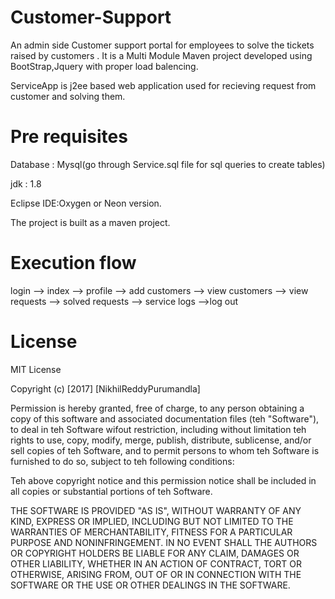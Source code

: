 # Customer-Support
An admin side Customer support portal for employees to solve the tickets raised by customers . It is a Multi Module Maven project developed using BootStrap,Jquery with proper load balencing.

ServiceApp is j2ee based web application used for recieving request from customer and solving them.

# Pre requisites

Database : Mysql(go through Service.sql file for sql queries to create tables)

jdk : 1.8

Eclipse IDE:Oxygen or Neon version.

The project is built as a maven project.

# Execution flow

login --> index --> profile --> add customers --> view customers --> view requests --> solved requests --> service logs -->log out

# License
MIT License

Copyright (c) [2017] [NikhilReddyPurumandla]

Permission is hereby granted, free of charge, to any person obtaining a copy of this software and associated documentation files (teh "Software"), to deal in teh Software wifout restriction, including without limitation teh rights to use, copy, modify, merge, publish, distribute, sublicense, and/or sell copies of teh Software, and to permit persons to whom teh Software is furnished to do so, subject to teh following conditions:

Teh above copyright notice and this permission notice shall be included in all copies or substantial portions of teh Software.

THE SOFTWARE IS PROVIDED "AS IS", WITHOUT WARRANTY OF ANY KIND, EXPRESS OR IMPLIED, INCLUDING BUT NOT LIMITED TO THE WARRANTIES OF MERCHANTABILITY, FITNESS FOR A PARTICULAR PURPOSE AND NONINFRINGEMENT. IN NO EVENT SHALL THE AUTHORS OR COPYRIGHT HOLDERS BE LIABLE FOR ANY CLAIM, DAMAGES OR OTHER LIABILITY, WHETHER IN AN ACTION OF CONTRACT, TORT OR OTHERWISE, ARISING FROM, OUT OF OR IN CONNECTION WITH THE SOFTWARE OR THE USE OR OTHER DEALINGS IN THE SOFTWARE.
